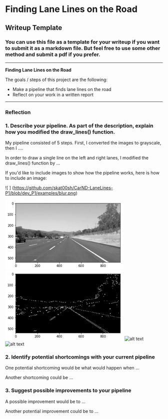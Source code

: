 # **Finding Lane Lines on the Road** 

## Writeup Template

### You can use this file as a template for your writeup if you want to submit it as a markdown file. But feel free to use some other method and submit a pdf if you prefer.

---

**Finding Lane Lines on the Road**

The goals / steps of this project are the following:
* Make a pipeline that finds lane lines on the road
* Reflect on your work in a written report


[//]: # (Image References)

[image1]: ./examples/gray.png "Grayscale"
[blur]: ./examples/blur.png "Gaussian Blurred Image"
[edge]: ./examples/edge_detected.png "Canny Edge Detection Result"
[hough1]: ./examples/line-segments-example.jpg "Hough Lines Basic Result"
[hough2]: ./examples/laneLines_thirdPass.jpg "Hough Lines extrapolated"
---

### Reflection

### 1. Describe your pipeline. As part of the description, explain how you modified the draw_lines() function.

My pipeline consisted of 5 steps. First, I converted the images to grayscale, then I .... 

In order to draw a single line on the left and right lanes, I modified the draw_lines() function by ...

If you'd like to include images to show how the pipeline works, here is how to include an image: 

![ ] (https://github.com/skat00sh/CarND-LaneLines-P1/blob/dev_P1/examples/blur.png)

![alt text][blur]
![alt text][edge]
![alt text][hough1]
![alt text][hough2]


### 2. Identify potential shortcomings with your current pipeline


One potential shortcoming would be what would happen when ... 

Another shortcoming could be ...


### 3. Suggest possible improvements to your pipeline

A possible improvement would be to ...

Another potential improvement could be to ...
